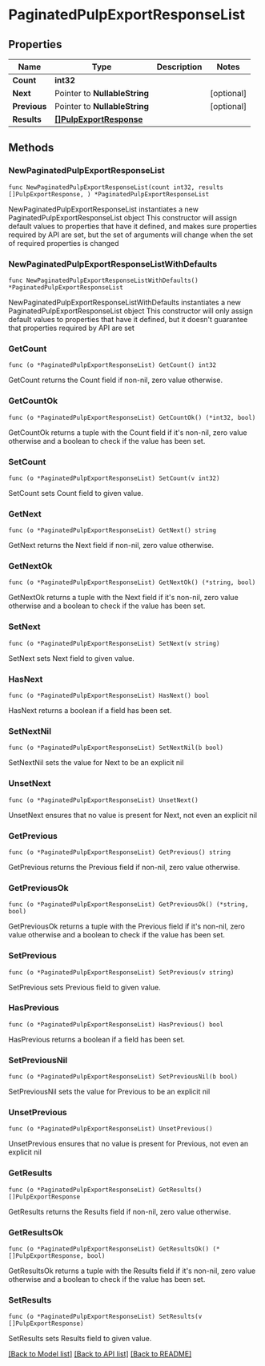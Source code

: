 # PaginatedPulpExportResponseList

## Properties

Name | Type | Description | Notes
------------ | ------------- | ------------- | -------------
**Count** | **int32** |  | 
**Next** | Pointer to **NullableString** |  | [optional] 
**Previous** | Pointer to **NullableString** |  | [optional] 
**Results** | [**[]PulpExportResponse**](PulpExportResponse.md) |  | 

## Methods

### NewPaginatedPulpExportResponseList

`func NewPaginatedPulpExportResponseList(count int32, results []PulpExportResponse, ) *PaginatedPulpExportResponseList`

NewPaginatedPulpExportResponseList instantiates a new PaginatedPulpExportResponseList object
This constructor will assign default values to properties that have it defined,
and makes sure properties required by API are set, but the set of arguments
will change when the set of required properties is changed

### NewPaginatedPulpExportResponseListWithDefaults

`func NewPaginatedPulpExportResponseListWithDefaults() *PaginatedPulpExportResponseList`

NewPaginatedPulpExportResponseListWithDefaults instantiates a new PaginatedPulpExportResponseList object
This constructor will only assign default values to properties that have it defined,
but it doesn't guarantee that properties required by API are set

### GetCount

`func (o *PaginatedPulpExportResponseList) GetCount() int32`

GetCount returns the Count field if non-nil, zero value otherwise.

### GetCountOk

`func (o *PaginatedPulpExportResponseList) GetCountOk() (*int32, bool)`

GetCountOk returns a tuple with the Count field if it's non-nil, zero value otherwise
and a boolean to check if the value has been set.

### SetCount

`func (o *PaginatedPulpExportResponseList) SetCount(v int32)`

SetCount sets Count field to given value.


### GetNext

`func (o *PaginatedPulpExportResponseList) GetNext() string`

GetNext returns the Next field if non-nil, zero value otherwise.

### GetNextOk

`func (o *PaginatedPulpExportResponseList) GetNextOk() (*string, bool)`

GetNextOk returns a tuple with the Next field if it's non-nil, zero value otherwise
and a boolean to check if the value has been set.

### SetNext

`func (o *PaginatedPulpExportResponseList) SetNext(v string)`

SetNext sets Next field to given value.

### HasNext

`func (o *PaginatedPulpExportResponseList) HasNext() bool`

HasNext returns a boolean if a field has been set.

### SetNextNil

`func (o *PaginatedPulpExportResponseList) SetNextNil(b bool)`

 SetNextNil sets the value for Next to be an explicit nil

### UnsetNext
`func (o *PaginatedPulpExportResponseList) UnsetNext()`

UnsetNext ensures that no value is present for Next, not even an explicit nil
### GetPrevious

`func (o *PaginatedPulpExportResponseList) GetPrevious() string`

GetPrevious returns the Previous field if non-nil, zero value otherwise.

### GetPreviousOk

`func (o *PaginatedPulpExportResponseList) GetPreviousOk() (*string, bool)`

GetPreviousOk returns a tuple with the Previous field if it's non-nil, zero value otherwise
and a boolean to check if the value has been set.

### SetPrevious

`func (o *PaginatedPulpExportResponseList) SetPrevious(v string)`

SetPrevious sets Previous field to given value.

### HasPrevious

`func (o *PaginatedPulpExportResponseList) HasPrevious() bool`

HasPrevious returns a boolean if a field has been set.

### SetPreviousNil

`func (o *PaginatedPulpExportResponseList) SetPreviousNil(b bool)`

 SetPreviousNil sets the value for Previous to be an explicit nil

### UnsetPrevious
`func (o *PaginatedPulpExportResponseList) UnsetPrevious()`

UnsetPrevious ensures that no value is present for Previous, not even an explicit nil
### GetResults

`func (o *PaginatedPulpExportResponseList) GetResults() []PulpExportResponse`

GetResults returns the Results field if non-nil, zero value otherwise.

### GetResultsOk

`func (o *PaginatedPulpExportResponseList) GetResultsOk() (*[]PulpExportResponse, bool)`

GetResultsOk returns a tuple with the Results field if it's non-nil, zero value otherwise
and a boolean to check if the value has been set.

### SetResults

`func (o *PaginatedPulpExportResponseList) SetResults(v []PulpExportResponse)`

SetResults sets Results field to given value.



[[Back to Model list]](../README.md#documentation-for-models) [[Back to API list]](../README.md#documentation-for-api-endpoints) [[Back to README]](../README.md)


